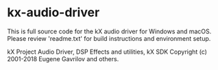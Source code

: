 kx-audio-driver
===============


This is full source code for the kX audio driver for Windows and macOS.
Please review 'readme.txt' for build instructions and environment setup.


kX Project Audio Driver, DSP Effects and utilities, kX SDK
Copyright (c) 2001-2018 Eugene Gavrilov and others.
